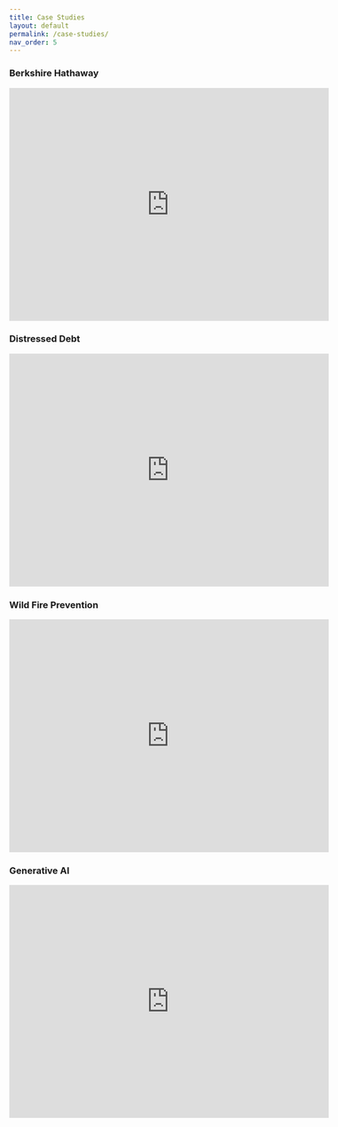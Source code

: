 ```yaml
---
title: Case Studies
layout: default
permalink: /case-studies/
nav_order: 5
---
```


### **Berkshire Hathaway**

<iframe src="https://slides.com/pharringtonp19/business-analytics-berkshire-hathaway/embed?byline=hidden&share=hidden" width="576" height="420" title="Business Analytics - Berkshire Hathaway" scrolling="no" frameborder="0" webkitallowfullscreen mozallowfullscreen allowfullscreen></iframe>

### **Distressed Debt**

<iframe src="https://slides.com/pharringtonp19/business-analytics-berkshire-hathaway-cd3b9c/embed?byline=hidden&share=hidden" width="576" height="420" title="Business Analytics - Distressed Debt" scrolling="no" frameborder="0" webkitallowfullscreen mozallowfullscreen allowfullscreen></iframe>

### **Wild Fire Prevention**

<iframe src="https://slides.com/pharringtonp19/business-analytics-wildfire-prevention-888dbe/embed?byline=hidden&share=hidden" width="576" height="420" title="Business Analytics - Wildfire Prevention" scrolling="no" frameborder="0" webkitallowfullscreen mozallowfullscreen allowfullscreen></iframe>

### **Generative AI**

<iframe src="https://slides.com/pharringtonp19/business-analytics-generative-ai/embed?byline=hidden&share=hidden" width="576" height="420" title="Business Analytics - Generative AI" scrolling="no" frameborder="0" webkitallowfullscreen mozallowfullscreen allowfullscreen></iframe>
